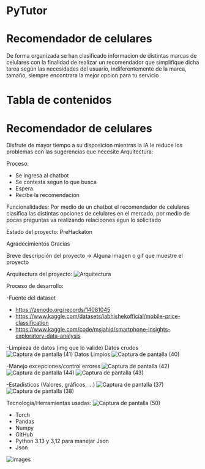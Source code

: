 # PyTutor
# Recomendador de celulares
 De forma organizada se han clasificado informacion de distintas marcas de celulares con la finalidad de realizar un recomendador que simplifique dicha tarea según las necesidades del usuario, indiferentemente de la marca, tamaño, siempre encontrara la mejor opcion para tu servicio

# Tabla de contenidos
# Recomendador de celulares
Disfrute de mayor tiempo a su disposicion mientras la IA le reduce los problemas con las sugerencias que necesite
Arquitectura:

Proceso:
- Se ingresa al chatbot
- Se contesta segun lo que busca
- Espera
- Recibe la recomendación

Funcionalidades:
Por medio de un chatbot el recomendador de celulares clasifica las distintas opciones de celulares en el mercado, por medio de pocas preguntas va realizando relacioones egun lo solicitado

Estado del proyecto:
PreHackaton

Agradecimientos
Gracias

Breve descripción del proyecto -> Alguna imagen o gif que muestre el proyecto

Arquitectura del proyecto:
![Arquitectura](https://github.com/user-attachments/assets/8223bdba-035b-44c0-a72d-8ff11a9f725a)


Proceso de desarrollo:

-Fuente del dataset
* https://zenodo.org/records/14081045
* https://www.kaggle.com/datasets/iabhishekofficial/mobile-price-classification
* https://www.kaggle.com/code/msjahid/smartphone-insights-exploratory-data-analysis

-Limpieza de datos (img que lo valide)
Datos crudos
![Captura de pantalla (41)](https://github.com/user-attachments/assets/1119fef7-ab1a-467f-8b6f-16eb7fc08600)
Datos Limpios
![Captura de pantalla (40)](https://github.com/user-attachments/assets/87bf1fd8-15bb-4520-8781-e9fedb495a97)


-Manejo excepciones/control errores
![Captura de pantalla (42)](https://github.com/user-attachments/assets/3cc47922-15dc-4057-99c3-d65e3f2d5023)
![Captura de pantalla (44)](https://github.com/user-attachments/assets/2017480e-7638-4528-9cdc-3a9ba28fbdd2)
![Captura de pantalla (43)](https://github.com/user-attachments/assets/a6e64468-16bb-4903-b7b6-9158bd3e9076)

-Estadísticos (Valores, gráficos, …)
![Captura de pantalla (37)](https://github.com/user-attachments/assets/d6604a3e-9a0a-4fcc-97ab-f6bfa190bf35)
![Captura de pantalla (38)](https://github.com/user-attachments/assets/576dbf54-07f3-4b3d-8461-0e2b51f5f13a)


Tecnología/Herramientas usadas:
![Captura de pantalla (50)](https://github.com/user-attachments/assets/f8eb9ca4-4c65-45ae-8c24-3f30393c1972)

- Torch
- Pandas
- Numpy
- GitHub
- Python 3.13 y 3,12 para manejar Json
- Json

![images](https://github.com/user-attachments/assets/f0bee08c-5c26-4722-9bca-f63ee15a8298)
